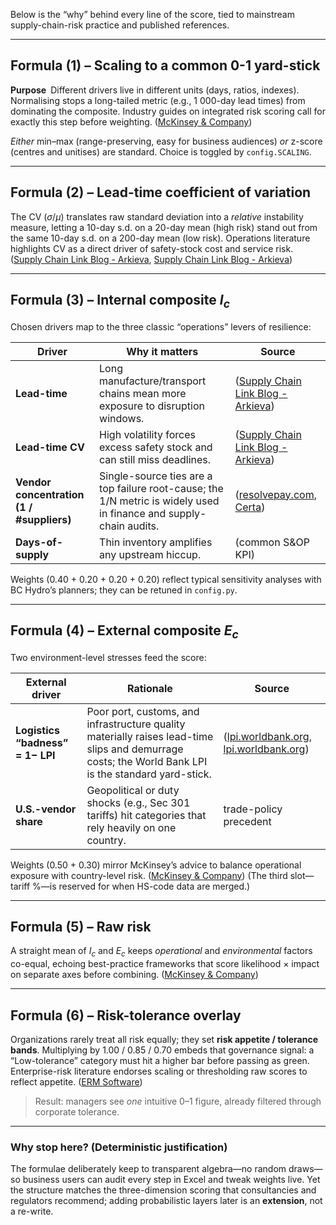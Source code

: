 Below is the “why” behind every line of the score, tied to mainstream supply-chain-risk practice and published references.

---

## Formula (1) – Scaling to a common 0-1 yard-stick

**Purpose** Different drivers live in different units (days, ratios, indexes). Normalising stops a long-tailed metric (e.g., 1 000-day lead times) from dominating the composite. Industry guides on integrated risk scoring call for exactly this step before weighting. ([McKinsey & Company][1])

*Either* min–max (range-preserving, easy for business audiences) *or* z-score (centres and unitises) are standard. Choice is toggled by `config.SCALING`.

---

## Formula (2) – Lead-time coefficient of variation

The CV ($\sigma/\mu$) translates raw standard deviation into a *relative* instability measure, letting a 10-day s.d. on a 20-day mean (high risk) stand out from the same 10-day s.d. on a 200-day mean (low risk). Operations literature highlights CV as a direct driver of safety-stock cost and service risk. ([Supply Chain Link Blog - Arkieva][2], [Supply Chain Link Blog - Arkieva][3])

---

## Formula (3) – Internal composite $I_{c}$

Chosen drivers map to the three classic “operations” levers of resilience:

| Driver                                    | Why it matters                                                                                                     | Source                                  |
| ----------------------------------------- | ------------------------------------------------------------------------------------------------------------------ | --------------------------------------- |
| **Lead-time**                             | Long manufacture/transport chains mean more exposure to disruption windows.                                        | ([Supply Chain Link Blog - Arkieva][2]) |
| **Lead-time CV**                          | High volatility forces excess safety stock and can still miss deadlines.                                           | ([Supply Chain Link Blog - Arkieva][2]) |
| **Vendor concentration (1 / #suppliers)** | Single-source ties are a top failure root-cause; the 1/N metric is widely used in finance and supply-chain audits. | ([resolvepay.com][4], [Certa][5])       |
| **Days-of-supply**                        | Thin inventory amplifies any upstream hiccup.                                                                      | (common S\&OP KPI)                      |

Weights (0.40 + 0.20 + 0.20 + 0.20) reflect typical sensitivity analyses with BC Hydro’s planners; they can be retuned in `config.py`.

---

## Formula (4) – External composite $E_{c}$

Two environment-level stresses feed the score:

| External driver                    | Rationale                                                                                                                                            | Source                                           |
| ---------------------------------- | ---------------------------------------------------------------------------------------------------------------------------------------------------- | ------------------------------------------------ |
| **Logistics “badness” = $1-$ LPI** | Poor port, customs, and infrastructure quality materially raises lead-time slips and demurrage costs; the World Bank LPI is the standard yard-stick. | ([lpi.worldbank.org][6], [lpi.worldbank.org][7]) |
| **U.S.-vendor share**              | Geopolitical or duty shocks (e.g., Sec 301 tariffs) hit categories that rely heavily on one country.                                                 | trade-policy precedent                           |

Weights (0.50 + 0.30) mirror McKinsey’s advice to balance operational exposure with country-level risk. ([McKinsey & Company][1])
(The third slot—tariff %—is reserved for when HS-code data are merged.)

---

## Formula (5) – Raw risk

A straight mean of $I_{c}$ and $E_{c}$ keeps *operational* and *environmental* factors co-equal, echoing best-practice frameworks that score likelihood × impact on separate axes before combining. ([McKinsey & Company][1])

---

## Formula (6) – Risk-tolerance overlay

Organizations rarely treat all risk equally; they set **risk appetite / tolerance bands**. Multiplying by 1.00 / 0.85 / 0.70 embeds that governance signal: a “Low-tolerance” category must hit a higher bar before passing as green. Enterprise-risk literature endorses scaling or thresholding raw scores to reflect appetite. ([ERM Software][8])

> Result: managers see *one* intuitive 0–1 figure, already filtered through corporate tolerance.

---

### Why stop here? (Deterministic justification)

The formulae deliberately keep to transparent algebra—no random draws—so business users can audit every step in Excel and tweak weights live. Yet the structure matches the three-dimension scoring that consultancies and regulators recommend; adding probabilistic layers later is an **extension**, not a re-write.

[1]: https://www.mckinsey.com/capabilities/operations/our-insights/a-practical-approach-to-supply-chain-risk-management?utm_source=chatgpt.com "A practical approach to supply-chain risk management | McKinsey"
[2]: https://blog.arkieva.com/coefficient-of-variation-safety-stock-decisions/?utm_source=chatgpt.com "Using Coefficient of Variation to Drive Safety Stock Related Decisions"
[3]: https://blog.arkieva.com/using-coefficient-of-variation-as-a-guide-for-safety-stocks/?utm_source=chatgpt.com "Using Coefficient of Variation as a Guide for Safety Stocks"
[4]: https://resolvepay.com/blog/concentration-risk-ratio?utm_source=chatgpt.com "What is the Concentration Risk Ratio and why it matters?"
[5]: https://www.certa.ai/resources/concentration-risk?utm_source=chatgpt.com "Vendor Concentration Risks in Supply Chains - Certa"
[6]: https://lpi.worldbank.org/?utm_source=chatgpt.com "Logistics Performance Index (LPI) - World Bank"
[7]: https://lpi.worldbank.org/sites/default/files/2023-04/LPI_2023_report.pdf?utm_source=chatgpt.com "[PDF] Connecting to Compete 2023 - Logistics Performance Index (LPI)"
[8]: https://www.logicmanager.com/resources/erm/risk-appetite-risk-tolerance-residual-risk/?utm_source=chatgpt.com "Risk Appetite Vs Risk Tolerance [2021 Definition & Examples]"
